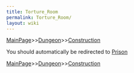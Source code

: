 ```yaml
---
title: Torture_Room
permalink: Torture_Room/
layout: wiki
---
```


[MainPage](/keeperrl_wiki/ "wikilink")>>[Dungeon](/keeperrl_wiki/Dungeon "wikilink")>>[Construction](/keeperrl_wiki/Construction "wikilink")

You should automatically be redirected to [Prison](/keeperrl_wiki/Prison/)

[MainPage](/keeperrl_wiki/ "wikilink")>>[Dungeon](/keeperrl_wiki/Dungeon "wikilink")>>[Construction](/keeperrl_wiki/Construction "wikilink")

